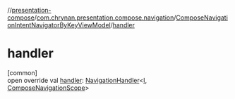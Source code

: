 //[presentation-compose](../../../index.md)/[com.chrynan.presentation.compose.navigation](../index.md)/[ComposeNavigationIntentNavigatorByKeyViewModel](index.md)/[handler](handler.md)

# handler

[common]\
open override val [handler](handler.md): [NavigationHandler](../../../../presentation-core/com.chrynan.presentation/-navigation-handler/index.md)&lt;[I](index.md), [ComposeNavigationScope](../-compose-navigation-scope/index.md)&gt;
